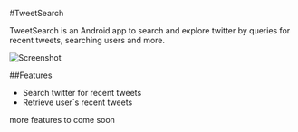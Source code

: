 #TweetSearch 


TweetSearch is an Android app to search and explore twitter by queries for recent tweets, searching users and more.


![Screenshot](https://raw.github.com/EldarRonen/TweetSearch/master/assets/screenshot_1.png)

##Features

* Search twitter for recent tweets 
* Retrieve user`s recent tweets

more features to come soon



